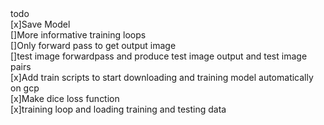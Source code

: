 <head>todo</head> <br>
[x]Save Model<br>
[]More informative training loops<br>
[]Only forward pass to get output image<br>
[]test image forwardpass and produce test image output and test image pairs<br>
[x]Add train scripts to start downloading and training model automatically on gcp<br>
[x]Make dice loss function<br>
[x]training loop and loading training and testing data<br>
